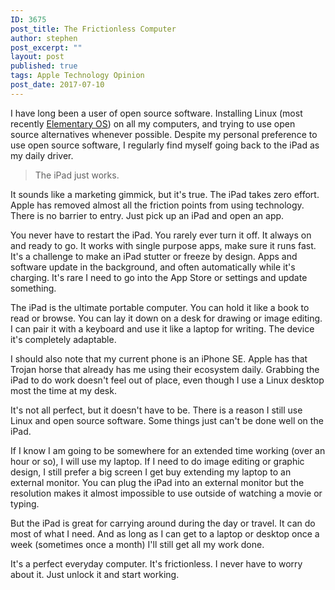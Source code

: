```yaml
---
ID: 3675
post_title: The Frictionless Computer
author: stephen
post_excerpt: ""
layout: post
published: true
tags: Apple Technology Opinion
post_date: 2017-07-10
---
```

I have long been a user of open source software. Installing Linux (most recently <a href="http://swoicik.com/2015/setting-up-elementary-os-freya/">Elementary OS</a>) on all my computers, and trying to use open source alternatives whenever possible. Despite my personal preference to use open source software, I regularly find myself going back to the iPad as my daily driver.
<blockquote>The iPad just works.</blockquote>
It sounds like a marketing gimmick, but it's true. The iPad takes zero effort. Apple has removed almost all the friction points from using technology. There is no barrier to entry. Just pick up an iPad and open an app.

You never have to restart the iPad. You rarely ever turn it off. It always on and ready to go. It works with single purpose apps, make sure it runs fast. It's a challenge to make an iPad stutter or freeze by design. Apps and software update in the background, and often automatically while it's charging. It's rare I need to go into the App Store or settings and update something.

The iPad is the ultimate portable computer. You can hold it like a book to read or browse. You can lay it down on a desk for drawing or image editing. I can pair it with a keyboard and use it like a laptop for writing. The device it's completely adaptable.

I should also note that my current phone is an iPhone SE. Apple has that Trojan horse that already has me using their ecosystem daily. Grabbing the iPad to do work doesn't feel out of place, even though I use a Linux desktop most the time at my desk.

It's not all perfect, but it doesn't have to be. There is a reason I still use Linux and open source software. Some things just can't be done well on the iPad.

If I know I am going to be somewhere for an extended time working (over an hour or so), I will use my laptop. If I need to do image editing or graphic design, I still prefer a big screen I get buy extending my laptop to an external monitor. You can plug the iPad into an external monitor but the resolution makes it almost impossible to use outside of watching a movie or typing.

But the iPad is great for carrying around during the day or travel. It can do most of what I need. And as long as I can get to a laptop or desktop once a week (sometimes once a month) I'll still get all my work done.

It's a perfect everyday computer. It's frictionless. I never have to worry about it. Just unlock it and start working.